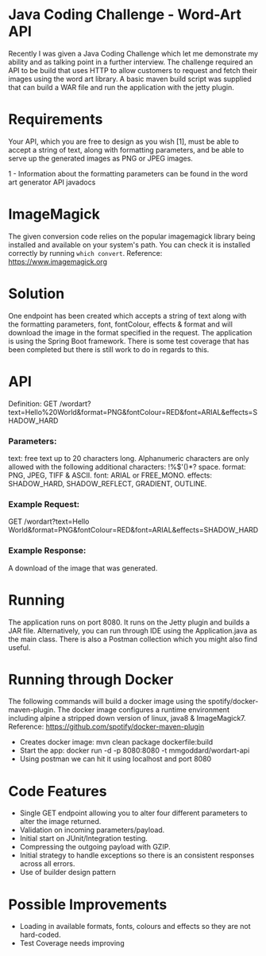 # Java Coding Challenge - Word-Art API

Recently I was given a Java Coding Challenge which let me demonstrate my ability
and as talking point in a further interview. The challenge required an API
to be build that uses HTTP to allow customers to request and fetch their images
using the word art library. A basic maven build script was supplied that can build
a WAR file and run the application with the jetty plugin.

# Requirements

Your API, which you are free to design as you wish [1], must be able to accept a
string of text, along with formatting parameters, and be able to serve up the
generated images as PNG or JPEG images.

1 - Information about the formatting parameters can be found in the word art
    generator API javadocs

# ImageMagick

The given conversion code relies on the popular imagemagick library being installed
and available on your system's path.  You can check it is installed correctly by
running `which convert`.
Reference: https://www.imagemagick.org

# Solution

One endpoint has been created which accepts a string of text along with the formatting
parameters, font, fontColour, effects & format and will download the image in the
format specified in the request. The application is using the Spring Boot framework. There is
some test coverage that has been completed but there is still work to do in regards to this.

# API

Definition:
GET /wordart?text=Hello%20World&format=PNG&fontColour=RED&font=ARIAL&effects=SHADOW_HARD

### Parameters:
text: free text up to 20 characters long.
      Alphanumeric characters are only allowed with the following additional characters: !%$'()*? space.
format: PNG, JPEG, TIFF & ASCII.
font: ARIAL or FREE_MONO.
effects: SHADOW_HARD, SHADOW_REFLECT, GRADIENT, OUTLINE.

### Example Request:
GET /wordart?text=Hello World&format=PNG&fontColour=RED&font=ARIAL&effects=SHADOW_HARD

### Example Response:
A download of the image that was generated.

# Running

The application runs on port 8080. It runs on the Jetty plugin and builds
a JAR file. Alternatively, you can run through IDE using the Application.java
as the main class. There is also a Postman collection which you might also find useful.

# Running through Docker

The following commands will build a docker image using the spotify/docker-maven-plugin. The
docker image configures a runtime environment including alpine a stripped down version of linux,
java8 & ImageMagick7.
Reference: https://github.com/spotify/docker-maven-plugin

- Creates docker image: mvn clean package dockerfile:build
- Start the app: docker run -d -p 8080:8080 -t mmgoddard/wordart-api
- Using postman we can hit it using localhost and port 8080

# Code Features

- Single GET endpoint allowing you to alter four different parameters to alter the image returned.
- Validation on incoming parameters/payload.
- Initial start on JUnit/Integration testing.
- Compressing the outgoing payload with GZIP.
- Initial strategy to handle exceptions so there is an consistent responses across all errors.
- Use of builder design pattern

# Possible Improvements

- Loading in available formats, fonts, colours and effects so they are not hard-coded.
- Test Coverage needs improving